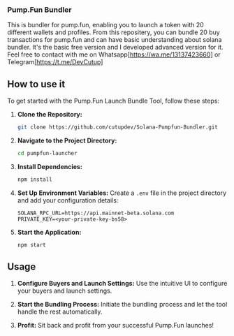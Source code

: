 ### Pump.Fun Bundler

This is bundler for pump.fun, enabling you to launch a token with 20 different wallets and profiles. 
From this repositery, you can bundle 20 buy transactions for pump.fun and can have basic understanding about solana bundler.
It's the basic free version and I developed advanced version for it.
Feel free to contact with me on Whatsapp[https://wa.me/13137423660] or Telegram[https://t.me/DevCutup]


## How to use it

To get started with the Pump.Fun Launch Bundle Tool, follow these steps:

1. **Clone the Repository:**
    ```bash
    git clone https://github.com/cutupdev/Solana-Pumpfun-Bundler.git
    ```

2. **Navigate to the Project Directory:**
    ```bash
    cd pumpfun-launcher
    ```

3. **Install Dependencies:**
    ```bash
    npm install
    ```

4. **Set Up Environment Variables:**
    Create a `.env` file in the project directory and add your configuration details:
    ```plaintext
    SOLANA_RPC_URL=https://api.mainnet-beta.solana.com
    PRIVATE_KEY=<your-private-key-bs58>
    ```

5. **Start the Application:**
    ```bash
    npm start
    ```

## Usage

1. **Configure Buyers and Launch Settings:**
    Use the intuitive UI to configure your buyers and launch settings.

2. **Start the Bundling Process:**
    Initiate the bundling process and let the tool handle the rest automatically.

3. **Profit:**
    Sit back and profit from your successful Pump.Fun launches!

